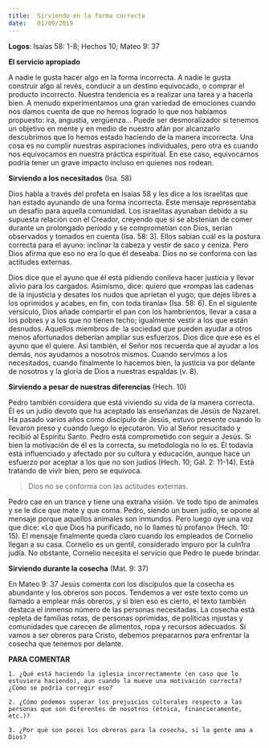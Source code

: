 ```yaml
---
title:  Sirviendo en la forma correcta
date:   01/09/2019
---
```


**Logos**: Isaías 58: 1-8; Hechos 10; Mateo 9: 37 

**El servicio apropiado**

A nadie le gusta hacer algo en la forma incorrecta. A nadie le gusta construir algo al revés, conducir a un destino equivocado, o comprar el producto incorrecto. Nuestra tendencia es a realizar una tarea y a hacerla bien. A menudo experimentamos una gran variedad de emociones cuando nos damos cuenta de que no hemos logrado lo que nos habíamos propuesto: ira, angustia, vergüenza... Puede ser desmoralizador si tenemos un objetivo en mente y en medio de nuestro afán por alcanzarlo descubrimos que lo hemos estado haciendo de la manera incorrecta. Una cosa es no cumplir nuestras aspiraciones individuales, pero otra es cuando nos equivocamos en nuestra práctica espiritual. En ese caso, equivocarnos podría tener un grave impacto incluso en quienes nos rodean. 

**Sirviendo a los necesitados** (Isa. 58) 

Dios habla a través del profeta en Isaías 58 y les dice a los israelitas que han estado ayunando de una forma incorrecta. Este mensaje representaba un desafío para aquella comunidad. Los israelitas ayunaban debido a su supuesta relación con el Creador, creyendo que si se abstenían de comer durante un prolongado período y se comprometían con Dios, serían observados y tomados en cuenta (Isa. 58: 3). Ellos sabían cuál es la postura correcta para el ayuno: inclinar la cabeza y vestir de saco y ceniza. Pero Dios afirma que eso no era lo que él deseaba. Dios no se conforma con las actitudes externas. 

Dios dice que el ayuno que él está pidiendo conlleva hacer justicia y llevar alivio para los cargados. Asimismo, dice: quiero que «rompas las cadenas de la injusticia y desates los nudos que aprietan el yugo; que dejes libres a los oprimidos y acabes, en fin, con toda tiranía» (Isa. 58: 6). En el siguiente versículo, Dios añade compartir el pan con los hambrientos, llevar a casa a los pobres y a los que no tienen techo; igualmente vestir a los que están desnudos. Aquellos miembros de· la sociedad que pueden ayudar a otros menos afortunados deberían ampliar sus esfuerzos. Dios dice que ese es el ayuno que él quiere. Así también, el Señor nos recuerda que al ayudar a los demás, nos ayudamos a nosotros mismos. Cuando servimos a los necesitados, cuando finalmente lo hacemos bien, la justicia va por delante de nosotros y la gloria de Dios a nuestras espaldas (v. 8). 

**Sirviendo a pesar de nuestras diferencias** (Hech. 10) 

Pedro también considera que está viviendo su vida de la manera correcta. Él es un judío devoto que ha aceptado las enseñanzas de Jesús de Nazaret. Ha pasado varios años como discípulo de Jesús, estuvo presente cuando lo llevaron preso y cuando luego lo ejecutaron. Vio al Señor resucitado y recibió al Espíritu Santo. Pedro está comprometido con seguir a Jesús. Si bien la motivación de él es la correcta, su metodología no lo es. Él todavía está influenciado y afectado por su cultura y educación, aunque hace un esfuerzo por aceptar a los que no son judíos (Hech. 10; Gál. 2: 11-14). Está tratando de vivir bien, pero se equivoca. 

> Dios no se conforma con las actitudes externas. 

Pedro cae en un trance y tiene una extraña visión. Ve todo tipo de animales y se le dice que mate y que coma. Pedro, siendo un buen judío, se opone al mensaje porque aquellos animales son inmundos. Pero luego oye una voz que dice: «Lo que Dios ha purificado, no lo llames tú profano» (Hech. 10: 15). El mensaje finalmente queda claro cuando los empleados de Cornelio llegan a su casa. Cornelio es un gentil, considerado impuro por la culn1ra judía. No obstante, Cornelio necesita el servicio que Pedro le puede brindar. 

**Sirviendo durante la cosecha** (Mat. 9: 37) 

En Mateo 9: 37 Jesús comenta con los discípulos que la cosecha es abundante y los obreros son pocos. Tendemos a ver este texto como un llamado a emplear más obreros, y si bien eso es cierto, el texto también destaca el inmenso número de las personas necesitadas. La cosecha está repleta de familias rotas, de personas oprimidas, de políticas injustas y comunidades que carecen de alimentos, ropa y recursos adecuados. Si vamos a ser obreros para Cristo, debemos prepararnos para enfrentar la cosecha que tenemos por delante. 

**PARA COMENTAR**

`1. ¿Qué está haciendo la iglesia incorrectamente (en caso que lo estuviera haciendo), aun cuando la mueve una motivación correcta? ¿Cómo se podría corregir eso?`

`2. ¿Cómo podemos superar los prejuicios culturales respecto a las personas que son diferentes de nosotros (étnica, financieramente, etc.)?`

`3. ¿Por qué son pocos los obreros para la cosecha, si la gente ama a Dios?`
